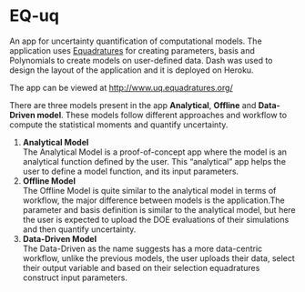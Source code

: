 # EQ-uq
An app for uncertainty quantification of computational models. The application uses [Equadratures](https://github.com/equadratures/equadratures) for creating parameters, basis and Polynomials to create models on user-defined data. Dash was used to design the layout of the application and it is deployed on Heroku.

The app can be viewed at http://www.uq.equadratures.org/

There are three models present in the app <b>Analytical</b>, <b>Offline</b> and <b>Data-Driven model</b>. These models follow different approaches and workflow to compute the statistical moments and quantify uncertainty.

<ol>
  <li><b>Analytical Model</b></li>
The Analytical Model is a proof-of-concept app where the model is an analytical function defined by the user. This “analytical” app helps the user to define a model function, and its input parameters.
  <li><b>Offline Model</b></li>
The Offline Model is quite similar to the analytical model in terms of workflow, the major difference between models is the application.The parameter and basis definition is similar to the analytical model, but here the user is expected to upload the DOE evaluations of their simulations and then quantify uncertainty.
  <li><b>Data-Driven Model</b></li>
The Data-Driven as the name suggests has a more data-centric workflow, unlike the previous models, the user uploads their data, select their output variable and based on their selection equadratures construct input parameters.
 </ol>
